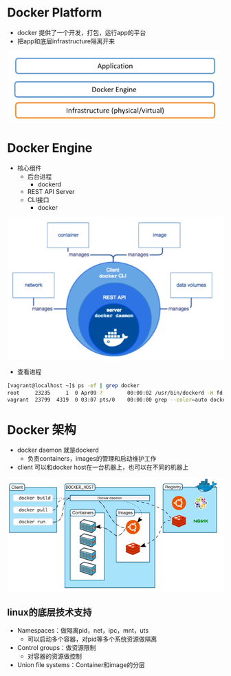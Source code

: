 # Docker Platform

- docker 提供了一个开发，打包，运行app的平台
- 把app和底层infrastructure隔离开来

<img src="img/2.png" style="zoom:67%;" /> 



# Docker Engine

- 核心组件
  - 后台进程
    - dockerd
  - REST API Server
  - CLI接口
    - docker

<img src="img/3.png" style="zoom:80%;" />  

- 查看进程

```bash
[vagrant@localhost ~]$ ps -ef | grep docker
root     23235     1  0 Apr09 ?        00:00:02 /usr/bin/dockerd -H fd:// --containerd=/run/containerd/containerd.sock # 看到dockerd在运行
vagrant  23799  4319  0 03:07 pts/0    00:00:00 grep --color=auto docker

```



# Docker 架构

- docker daemon 就是dockerd
  - 负责containers，images的管理和启动维护工作
- client 可以和docker host在一台机器上，也可以在不同的机器上

![](img/4.png) 

## linux的底层技术支持

- Namespaces：做隔离pid，net，ipc，mnt，uts
  - 可以启动多个容器，对pid等多个系统资源做隔离
- Control groups：做资源限制
  - 对容器的资源做控制
- Union file systems：Container和image的分层